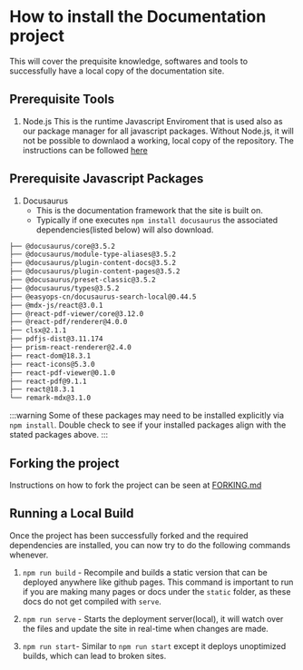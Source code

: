 # How to install the Documentation project
This will cover the prequisite knowledge, softwares and tools to successfully have a local copy of the documentation site. 

## Prerequisite Tools
1. Node.js
   This is the runtime Javascript Enviroment that is used also as our package manager for all javascript packages. Without Node.js, it will not be possible to downlaod a working, local copy of the repository. The instructions can be followed [here](https://nodejs.org/en/download/package-manager)

## Prerequisite Javascript Packages
1. Docusaurus
   - This is the documentation framework that the site is built on.
   - Typically if one executes `npm install docusaurus` the associated dependencies(listed below) will also download.
  ```bash
  ├── @docusaurus/core@3.5.2
  ├── @docusaurus/module-type-aliases@3.5.2
  ├── @docusaurus/plugin-content-docs@3.5.2
  ├── @docusaurus/plugin-content-pages@3.5.2
  ├── @docusaurus/preset-classic@3.5.2
  ├── @docusaurus/types@3.5.2
  ├── @easyops-cn/docusaurus-search-local@0.44.5
  ├── @mdx-js/react@3.0.1
  ├── @react-pdf-viewer/core@3.12.0
  ├── @react-pdf/renderer@4.0.0
  ├── clsx@2.1.1
  ├── pdfjs-dist@3.11.174
  ├── prism-react-renderer@2.4.0
  ├── react-dom@18.3.1
  ├── react-icons@5.3.0
  ├── react-pdf-viewer@0.1.0
  ├── react-pdf@9.1.1
  ├── react@18.3.1
  └── remark-mdx@3.1.0
  ```
  :::warning
  Some of these packages may need to be installed explicitly via `npm install`. Double check to see if your installed packages align with the stated packages above. 
  ::: 

  ## Forking the project
  Instructions on how to fork the project can be seen at [FORKING.md](/FORKING.md)

  ## Running a Local Build
  Once the project has been successfully forked and the required dependencies are installed, you can now try to do the following commands whenever. 
  1. `npm run build` - Recompile and builds a static version that can be deployed anywhere like github pages. 
This command is important to run if you are making many pages or docs under the `static` folder, as these docs do not get compiled with `serve`. 


  2. `npm run serve` - Starts the deployment server(local), it will watch over the files and update the site in real-time when changes are made. 
  3. `npm run start`- Similar to `npm run start` except it deploys unoptimized builds, which can lead to broken sites. 
